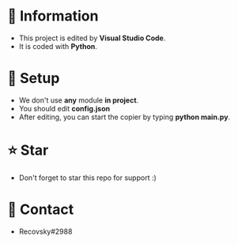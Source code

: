 # 📜 Information
- This project is edited by **Visual Studio Code**.
- It is coded with **Python**.


# 🔎 Setup

- We don't use **any** module **in project**.
- You should edit **config.json**
- After editing, you can start the copier by typing **python main.py**.


# ⭐ Star
 - Don't forget to star this repo for support :)


# 📝 Contact

 - Recovsky#2988
